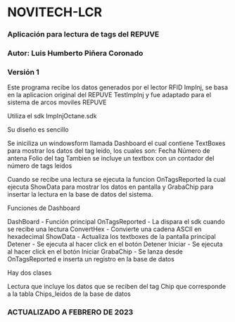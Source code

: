 # NOVITECH-LCR
### Aplicación para lectura de tags del REPUVE
### Autor: Luis Humberto Piñera Coronado
### Versión 1

Este programa recibe los datos generados por el lector RFID ImpInj, se basa en la aplicacion original del REPUVE TestImpInj y fue adaptado para el sistema de arcos moviles REPUVE

Utiliza el sdk ImpInjOctane.sdk

Su diseño es sencillo

Se iniciliza un windowsform llamada Dashboard el cual contiene TextBoxes para mostrar los datos del tag leido, los cuales son:
    Fecha
    Número de antena
    Folio del tag 
Tambien se incluye un textbox con un contador del número de tags leidos

Cuando se recibe una lectura se ejecuta la funcion OnTagsReported la cual ejecuta ShowData para mostrar los datos en pantalla y GrabaChip para insertar la lectura en la base de datos del sistema.

Funciones de Dashboard

DashBoard - Función principal
OnTagsReported - La dispara el sdk cuando se recibe una lectura
ConvertHex - Convierte una cadena ASCII en hexadecimal
ShowData - Actualiza los textboxes de la pantalla principal
Detener - Se ejecuta al hacer click en el botón Detener
Iniciar - Se ejecuta al hacer click en el botón Iniciar
GrabaChip - Se lanza desde OnTagsReported e inserta un registro en la base de datos

Hay dos clases

Lectura que incluye los datos que se reciben del tag
Chip que corresponde a la tabla Chips_leidos de la base de datos

### ACTUALIZADO A FEBRERO DE 2023
